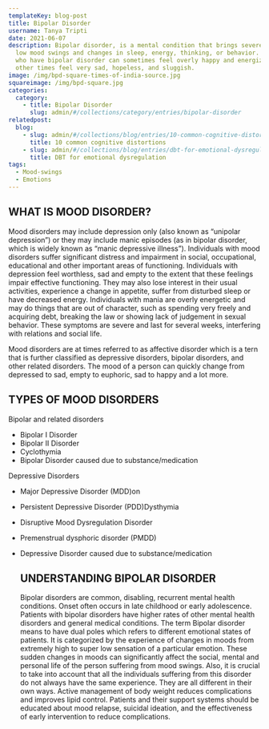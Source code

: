 ```yaml
---
templateKey: blog-post
title: Bipolar Disorder
username: Tanya Tripti
date: 2021-06-07
description: Bipolar disorder, is a mental condition that brings severe high and
  low mood swings and changes in sleep, energy, thinking, or behavior. People
  who have bipolar disorder can sometimes feel overly happy and energized and
  other times feel very sad, hopeless, and sluggish.
image: /img/bpd-square-times-of-india-source.jpg
squareimage: /img/bpd-square.jpg
categories:
  category:
    - title: Bipolar Disorder
      slug: admin/#/collections/category/entries/bipolar-disorder
relatedpost:
  blog:
    - slug: admin/#/collections/blog/entries/10-common-cognitive-distortions
      title: 10 common cognitive distortions
    - slug: admin/#/collections/blog/entries/dbt-for-emotional-dysregulation
      title: DBT for emotional dysregulation
tags:
  - Mood-swings
  - Emotions
---
```

<!--StartFragment-->

## **WHAT IS MOOD DISORDER?**

Mood disorders may include depression only (also known as “unipolar depression”) or they may include manic episodes (as in bipolar disorder, which is widely known as “manic depressive illness”). Individuals with mood disorders suffer significant distress and impairment in social, occupational, educational and other important areas of functioning. Individuals with depression feel worthless, sad and empty to the extent that these feelings impair effective functioning. They may also lose interest in their usual activities, experience a change in appetite, suffer from disturbed sleep or have decreased energy. Individuals with mania are overly energetic and may do things that are out of character, such as spending very freely and acquiring debt, breaking the law or showing lack of judgement in sexual behavior. These symptoms are severe and last for several weeks, interfering with relations and social life.

Mood disorders are at times referred to as affective disorder which is a tern that is further classified as depressive disorders, bipolar disorders, and other related disorders. The mood of a person can quickly change from depressed to sad, empty to euphoric, sad to happy and a lot more. 

## **TYPES OF MOOD DISORDERS**

Bipolar and related disorders

* Bipolar I Disorder
* Bipolar II Disorder
* Cyclothymia
* Bipolar Disorder caused due to substance/medication

Depressive Disorders

* Major Depressive Disorder (MDD)on
* Persistent Depressive Disorder (PDD)Dysthymia
* Disruptive Mood Dysregulation Disorder
* Premenstrual dysphoric disorder (PMDD)
* Depressive Disorder caused due to substance/medication

  ## UNDERSTANDING BIPOLAR DISORDER

  Bipolar disorders are common, disabling, recurrent mental health conditions. Onset often occurs in late childhood or early adolescence. Patients with bipolar disorders have higher rates of other mental health disorders and general medical conditions. The term Bipolar disorder means to have dual poles which refers to different emotional states of patients. It is categorized by the experience of changes in moods from extremely high to super low sensation of a particular emotion. These sudden changes in moods can significantly affect the social, mental and personal life of the person suffering from mood swings. Also, it is crucial to take into account that all the individuals suffering from this disorder do not always have the same experience. They are all different in their own ways.  Active management of body weight reduces complications and improves lipid control. Patients and their support systems should be educated about mood relapse, suicidal ideation, and the effectiveness of early intervention to reduce complications.





<!--EndFragment-->